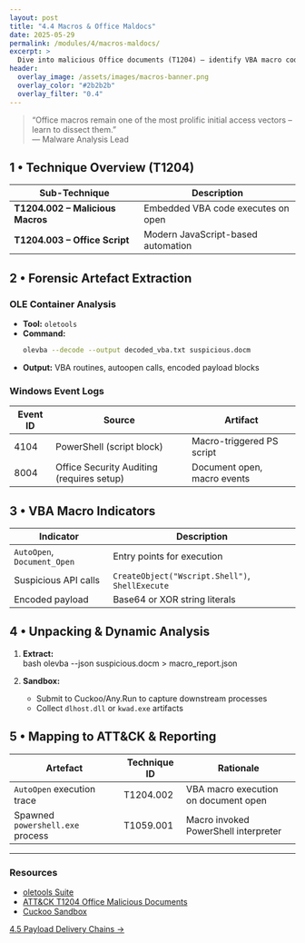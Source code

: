 ```yaml
---
layout: post
title: "4.4 Macros & Office Maldocs"
date: 2025-05-29
permalink: /modules/4/macros-maldocs/
excerpt: >
  Dive into malicious Office documents (T1204) – identify VBA macro code, unpack OLE containers, and map execution artifacts to ATT&CK.
header:
  overlay_image: /assets/images/macros-banner.png
  overlay_color: "#2b2b2b"
  overlay_filter: "0.4"
---
```


> “Office macros remain one of the most prolific initial access vectors – learn to dissect them.”  
> — Malware Analysis Lead

## 1 • Technique Overview (T1204)

| Sub-Technique               | Description                                           |
|-----------------------------|-------------------------------------------------------|
| **T1204.002 – Malicious Macros** | Embedded VBA code executes on open               |
| **T1204.003 – Office Script**   | Modern JavaScript-based automation             |

## 2 • Forensic Artefact Extraction

### OLE Container Analysis

- **Tool:** `oletools`  
- **Command:**  
  ```bash
  olevba --decode --output decoded_vba.txt suspicious.docm
  ```
- **Output:** VBA routines, autoopen calls, encoded payload blocks

### Windows Event Logs

| Event ID | Source                                      | Artifact                      |
|----------|---------------------------------------------|-------------------------------|
| 4104     | PowerShell (script block)                   | Macro-triggered PS script     |
| 8004     | Office Security Auditing (requires setup)   | Document open, macro events   |

## 3 • VBA Macro Indicators

| Indicator                     | Description                                   |
|-------------------------------|-----------------------------------------------|
| `AutoOpen`, `Document_Open`   | Entry points for execution                     |
| Suspicious API calls         | `CreateObject("Wscript.Shell")`, `ShellExecute` |
| Encoded payload              | Base64 or XOR string literals                  |

## 4 • Unpacking & Dynamic Analysis

1. **Extract:**  
   bash
   olevba --json suspicious.docm > macro_report.json
   
2. **Sandbox:**  
   - Submit to Cuckoo/Any.Run to capture downstream processes  
   - Collect `dlhost.dll` or `kwad.exe` artifacts

## 5 • Mapping to ATT&CK & Reporting

| Artefact                          | Technique ID     | Rationale                         |
|-----------------------------------|------------------|-----------------------------------|
| `AutoOpen` execution trace        | T1204.002        | VBA macro execution on document open |
| Spawned `powershell.exe` process  | T1059.001        | Macro invoked PowerShell interpreter |

---

<div class="post-resources container">
  <h3>Resources</h3>
  <ul>
    <li><a href="https://github.com/decalage2/oletools" target="_blank">oletools Suite</a></li>
    <li><a href="https://attack.mitre.org/techniques/T1204/" target="_blank">ATT&CK T1204 Office Malicious Documents</a></li>
    <li><a href="https://cuckoosandbox.org/" target="_blank">Cuckoo Sandbox</a></li>
  </ul>
</div>

<a href="{{ site.baseurl }}/modules/4/payload-delivery-chains/" class="next-link">4.5 Payload Delivery Chains →</a>